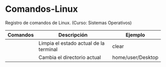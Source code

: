 # Comandos-Linux
Registro de comandos de Linux. (Curso: Sistemas Operativos)

|Comandos|Descripción|Ejemplo|
|--------|-----------|-------|
|<clear>|Limpia el estado actual de la terminal|clear|
|<cd>|Cambia el directorio actual|<cd> home/user/Desktop|
